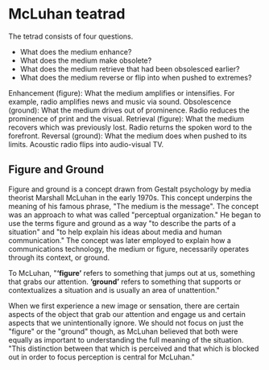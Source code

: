 # McLuhan teatrad

The tetrad consists of four questions.

* What does the medium enhance?
* What does the medium make obsolete?
* What does the medium retrieve that had been obsolesced earlier?
* What does the medium reverse or flip into when pushed to extremes?

Enhancement (figure): What the medium amplifies or intensifies. For example, radio amplifies news and music via sound.
Obsolescence (ground): What the medium drives out of prominence. Radio reduces the prominence of print and the visual.
Retrieval (figure): What the medium recovers which was previously lost. Radio returns the spoken word to the forefront.
Reversal (ground): What the medium does when pushed to its limits. Acoustic radio flips into audio-visual TV.

## Figure and Ground

Figure and ground is a concept drawn from Gestalt psychology by media theorist Marshall McLuhan in the early 1970s. This concept underpins the meaning of his famous phrase, "The medium is the message". The concept was an approach to what was called "perceptual organization." He began to use the terms figure and ground as a way "to describe the parts of a situation" and "to help explain his ideas about media and human communication." The concept was later employed to explain how a communications technology, the medium or figure, necessarily operates through its context, or ground.

To McLuhan, "**‘figure’** refers to something that jumps out at us, something that grabs our attention. **‘ground’** refers to something that supports or contextualizes a situation and is usually an area of unattention." 

When we first experience a new image or sensation, there are certain aspects of the object that grab our attention and engage us and certain aspects that we unintentionally ignore. We should not focus on just the "figure" or the "ground" though, as McLuhan believed that both were equally as important to understanding the full meaning of the situation. "This distinction between that which is perceived and that which is blocked out in order to focus perception is central for McLuhan."

